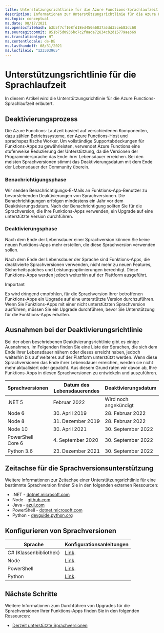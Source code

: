 ```yaml
---
title: Unterstützungsrichtlinie für die Azure Functions-Sprachlaufzeit
description: Informationen zur Unterstützungsrichtlinie für die Azure Functions-Sprachlaufzeit
ms.topic: conceptual
ms.date: 08/17/2021
ms.openlocfilehash: b3b5f7cf108fd18ed450a6837a5dd35ceb83dc60
ms.sourcegitcommit: 851b75d0936bc7c2f8ada72834cb2d15779aeb69
ms.translationtype: HT
ms.contentlocale: de-DE
ms.lasthandoff: 08/31/2021
ms.locfileid: "123303965"
---
```

# <a name="language-runtime-support-policy"></a>Unterstützungsrichtlinie für die Sprachlaufzeit

In diesem Artikel wird die Unterstützungsrichtlinie für die Azure Functions-Sprachlaufzeit erläutert. 

## <a name="retirement-process"></a>Deaktivierungsprozess

Die Azure Functions-Laufzeit basiert auf verschiedenen Komponenten, dazu zählen Betriebssysteme, der Azure Functions-Host und sprachspezifische Worker. Um vollständige Supportabdeckungen für Funktions-Apps zu gewährleisten, verwendet Azure Functions eine stufenweise Reduzierung der Unterstützung, da die Versionen der Programmiersprache das Ende ihrer Lebensdauer erreichen. Bei den meisten Sprachversionen stimmt das Deaktivierungsdatum mit dem Ende der Lebensdauer der Community überein. 

### <a name="notification-phase"></a>Benachrichtigungsphase

Wir senden Benachrichtigungs-E-Mails an Funktions-App-Benutzer zu bevorstehenden Deaktivierungen von Sprachversionen. Die Benachrichtigungen erfolgen mindestens ein Jahr vor dem Deaktivierungsdatum. Nach der Benachrichtigung sollten Sie für die Sprachversion, die Ihre Funktions-Apps verwenden, ein Upgrade auf eine unterstützte Version durchführen.

### <a name="retirement-phase"></a>Deaktivierungsphase

Nach dem Ende der Lebensdauer einer Sprachversion können Sie keine neuen Funktions-Apps mehr erstellen, die diese Sprachversion verwenden sollen.

Nach dem Ende der Lebensdauer der Sprache sind Funktions-Apps, die deaktivierte Sprachversionen verwenden, nicht mehr zu neuen Features, Sicherheitspatches und Leistungsoptimierungen berechtigt. Diese Funktions-Apps werden jedoch weiterhin auf der Plattform ausgeführt. 

> [!IMPORTANT]
>Es wird dringend empfohlen, für die Sprachversion Ihrer betroffenen Funktions-Apps ein Upgrade auf eine unterstützte Version durchzuführen.   
>Wenn Sie Funktions-Apps mit einer nicht unterstützten Sprachversion ausführen, müssen Sie ein Upgrade durchführen, bevor Sie Unterstützung für die Funktions-Apps erhalten.


## <a name="retirement-policy-exceptions"></a>Ausnahmen bei der Deaktivierungsrichtlinie

Bei der oben beschriebenen Deaktivierungsrichtlinie gibt es einige Ausnahmen. Im Folgenden finden Sie eine Liste der Sprachen, die sich dem Ende ihrer Lebensdauer nähern oder dieses erreicht haben, jedoch weiterhin bis auf weiteres auf der Plattform unterstützt werden. Wenn diese Sprachversionen das Ende ihrer Lebensdauer erreichen, werden sie nicht mehr aktualisiert oder gepatcht. Aus diesem Grund raten wir davon ab, Ihre Funktions-Apps in diesen Sprachversionen zu entwickeln und auszuführen.

|Sprachversionen                        |Datum des Lebensdauerendes         |Deaktivierungsdatum|
|-----------------------------------------|-----------------|----------------|
|.NET 5|Februar 2022|Wird noch angekündigt|
|Node 6|30. April 2019|28. Februar 2022| 
|Node 8|31. Dezember 2019|28. Februar 2022| 
|Node 10|30. April 2021|30. September 2022| 
|PowerShell Core 6| 4\. September 2020|30. September 2022|
|Python 3.6 |23. Dezember 2021|30. September 2022| 
 

## <a name="language-version-support-timeline"></a>Zeitachse für die Sprachversionsunterstützung

Weitere Informationen zur Zeitachse einer Unterstützungsrichtlinie für eine bestimmte Sprachversion finden Sie in den folgenden externen Ressourcen:
* .NET - [dotnet.microsoft.com](https://dotnet.microsoft.com/platform/support/policy/dotnet-core)
* Node - [github.com](https://github.com/nodejs/Release#release-schedule)
* Java - [azul.com](https://www.azul.com/products/azul-support-roadmap/)
* PowerShell - [dotnet.microsoft.com](/powershell/scripting/powershell-support-lifecycle?view=powershell-7.1&preserve-view=true#powershell-releases-end-of-life)
* Python - [devguide.python.org](https://devguide.python.org/#status-of-python-branches)

## <a name="configuring-language-versions"></a>Konfigurieren von Sprachversionen

|Sprache                         | Konfigurationsanleitungen         |
|-----------------------------------------|-----------------|
|C# (Klassenbibliothek) |[Link](./functions-dotnet-class-library.md#supported-versions).|
|Node |[Link](./functions-reference-node.md#setting-the-node-version).|
|PowerShell |[Link](./functions-reference-powershell.md#changing-the-powershell-version).|
|Python |[Link](./functions-reference-python.md#python-version).|
 

## <a name="next-steps"></a>Nächste Schritte

Weitere Informationen zum Durchführen von Upgrades für die Sprachversionen Ihrer Funktions-Apps finden Sie in den folgenden Ressourcen:


+ [Derzeit unterstützte Sprachversionen](./supported-languages.md#languages-by-runtime-version)
